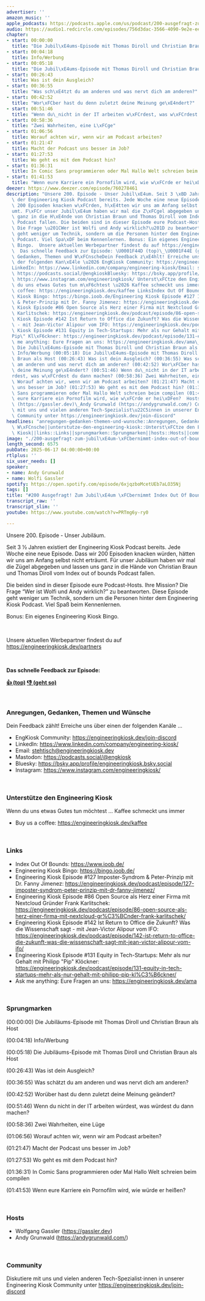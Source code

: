 ```yaml
---
advertiser: ''
amazon_music: ''
apple_podcasts: https://podcasts.apple.com/us/podcast/200-ausgefragt-zum-jubil%C3%A4um-%C3%BCbernimmt-index-out-of/id1603082924?i=1000713189825&uo=4
audio: https://audio1.redcircle.com/episodes/756d3dac-3566-4090-9e2e-eef48845a7eb/stream.mp3
chapter:
- start: 00:00:00
  title: "Die Jubil\xE4ums-Episode mit Thomas Diroll und Christian Braun als Host"
- start: 00:04:18
  title: Info/Werbung
- start: 00:05:18
  title: "Die Jubil\xE4ums-Episode mit Thomas Diroll und Christian Braun als Host"
- start: 00:26:43
  title: Was ist dein Ausgleich?
- start: 00:36:55
  title: "Was sch\xE4tzt du am anderen und was nervt dich am anderen?"
- start: 00:42:52
  title: "Wor\xFCber hast du denn zuletzt deine Meinung ge\xE4ndert?"
- start: 00:51:46
  title: "Wenn du\_nicht in der IT arbeiten w\xFCrdest, was w\xFCrdest du dann machen?"
- start: 00:58:36
  title: "Zwei Wahrheiten, eine L\xFCge"
- start: 01:06:56
  title: Worauf achten wir, wenn wir am Podcast arbeiten?
- start: 01:21:47
  title: Macht der Podcast uns besser im Job?
- start: 01:27:53
  title: Wo geht es mit dem Podcast hin?
- start: 01:36:31
  title: In Comic Sans programmieren oder Mal Hallo Welt schreien beim compilen
- start: 01:41:53
  title: "Wenn eure Karriere ein Pornofilm wird, wie w\xFCrde er hei\xDFen?"
deezer: https://www.deezer.com/episode/760278461
description: "Unsere 200. Episode - Unser Jubil\xE4um. Seit 3 \xBD Jahren existiert\
  \ der Engineering Kiosk Podcast bereits. Jede Woche eine neue Episode. Dass wir\
  \ 200 Episoden knacken w\xFCrden, h\xE4tten wir uns am Anfang selbst nicht ertr\xE4\
  umt. F\xFCr unser Jubil\xE4um haben wir mal die Z\xFCgel abgegeben und lassen uns\
  \ ganz in die H\xE4nde von Christian Braun und Thomas Diroll vom Index out of bounds\
  \ Podcast fallen. Die beiden sind in dieser Episode eure Podcast-Hosts. Ihre Mission?\
  \ Die Frage \u201CWer ist Wolfi und Andy wirklich?\u201D zu beantworten. Diese Episode\
  \ geht weniger um Technik, sondern um die Personen hinter dem Engineering Kiosk\
  \ Podcast. Viel Spa\xDF beim Kennenlernen. Bonus: Ein eigenes Engineering Kiosk\
  \ Bingo.  Unsere aktuellen Werbepartner findest du auf https://engineeringkiosk.dev/partners\
  \  Das schnelle Feedback zur Episode: \U0001F44D (top)\_\U0001F44E (geht so)  Anregungen,\
  \ Gedanken, Themen und W\xFCnscheDein Feedback z\xE4hlt! Erreiche uns \xFCber einen\
  \ der folgenden Kan\xE4le \u2026 EngKiosk Community: https://engineeringkiosk.dev/join-discord\_\
  LinkedIn: https://www.linkedin.com/company/engineering-kiosk/Email: stehtisch@engineeringkiosk.devMastodon:\
  \ https://podcasts.social/@engkioskBluesky: https://bsky.app/profile/engineeringkiosk.bsky.socialInstagram:\
  \ https://www.instagram.com/engineeringkiosk/ Unterst\xFCtze den Engineering KioskWenn\
  \ du uns etwas Gutes tun m\xF6chtest \u2026 Kaffee schmeckt uns immer\_ Buy us a\
  \ coffee: https://engineeringkiosk.dev/kaffee LinksIndex Out Of Bounds: https://www.ioob.de/Engineering\
  \ Kiosk Bingo: https://bingo.ioob.de/Engineering Kiosk Episode #127 Imposter-Syndrom\
  \ & Peter-Prinzip mit Dr. Fanny Jimenez: https://engineeringkiosk.dev/podcast/episode/127-imposter-syndrom-peter-prinzip-mit-dr-fanny-jimenez/Engineering\
  \ Kiosk Episode #86 Open Source als Herz einer Firma mit Nextcloud Gr\xFCnder Frank\
  \ Karlitschek: https://engineeringkiosk.dev/podcast/episode/86-open-source-als-herz-einer-firma-mit-nextcloud-gr%C3%BCnder-frank-karlitschek/Engineering\
  \ Kiosk Episode #142 Ist Return to Office die Zukunft? Was die Wissenschaft sagt\
  \ - mit Jean-Victor Alipour vom IFO: https://engineeringkiosk.dev/podcast/episode/142-ist-return-to-office-die-zukunft-was-die-wissenschaft-sagt-mit-jean-victor-alipour-vom-ifo/Engineering\
  \ Kiosk Episode #131 Equity in Tech-Startups: Mehr als nur Gehalt mit Philipp \"\
  Pip\" Kl\xF6ckner: https://engineeringkiosk.dev/podcast/episode/131-equity-in-tech-startups-mehr-als-nur-gehalt-mit-philipp-pip-kl%C3%B6ckner/Ask\
  \ me anything: Eure Fragen an uns: https://engineeringkiosk.dev/ama\_ Sprungmarken(00:00:00)\
  \ Die Jubil\xE4ums-Episode mit Thomas Diroll und Christian Braun als Host (00:04:18)\
  \ Info/Werbung (00:05:18) Die Jubil\xE4ums-Episode mit Thomas Diroll und Christian\
  \ Braun als Host (00:26:43) Was ist dein Ausgleich? (00:36:55) Was sch\xE4tzt du\
  \ am anderen und was nervt dich am anderen? (00:42:52) Wor\xFCber hast du denn zuletzt\
  \ deine Meinung ge\xE4ndert? (00:51:46) Wenn du\_nicht in der IT arbeiten w\xFC\
  rdest, was w\xFCrdest du dann machen? (00:58:36) Zwei Wahrheiten, eine L\xFCge (01:06:56)\
  \ Worauf achten wir, wenn wir am Podcast arbeiten? (01:21:47) Macht der Podcast\
  \ uns besser im Job? (01:27:53) Wo geht es mit dem Podcast hin? (01:36:31) In Comic\
  \ Sans programmieren oder Mal Hallo Welt schreien beim compilen (01:41:53) Wenn\
  \ eure Karriere ein Pornofilm wird, wie w\xFCrde er hei\xDFen?  HostsWolfgang Gassler\
  \ (https://gassler.dev)\_Andy Grunwald (https://andygrunwald.com/) CommunityDiskutiere\
  \ mit uns und vielen anderen Tech-Spezialist\u22C5innen in unserer Engineering Kiosk\
  \ Community unter https://engineeringkiosk.dev/join-discord"
headlines: "anregungen-gedanken-themen-und-wunsche::Anregungen, Gedanken, Themen und\
  \ W\xFCnsche||unterstutze-den-engineering-kiosk::Unterst\xFCtze den Engineering\
  \ Kiosk||links::Links||sprungmarken::Sprungmarken||hosts::Hosts||community::Community"
image: "./200-ausgefragt-zum-jubil\xE4um-\xFCbernimmt-index-out-of-bounds-die-kontrolle.jpg"
length_second: 6575
pubDate: 2025-06-17 04:00:00+00:00
rtlplus: ''
six_user_needs: []
speaker:
- name: Andy Grunwald
- name: Wolfi Gassler
spotify: https://open.spotify.com/episode/6xjqzboMcetUEb7aLO35Nj
tags: []
title: "#200 Ausgefragt! Zum Jubil\xE4um \xFCbernimmt Index Out Of Bounds die Kontrolle..."
transcript_raw: ''
transcript_slim: ''
youtube: https://www.youtube.com/watch?v=PRTmg6y-ry0

---
```

<p>Unsere 200. Episode - Unser Jubiläum.</p><p>Seit 3 ½ Jahren existiert der Engineering Kiosk Podcast bereits. Jede Woche eine neue Episode. Dass wir 200 Episoden knacken würden, hätten wir uns am Anfang selbst nicht erträumt. Für unser Jubiläum haben wir mal die Zügel abgegeben und lassen uns ganz in die Hände von Christian Braun und Thomas Diroll vom Index out of bounds Podcast fallen.</p><p>Die beiden sind in dieser Episode eure Podcast-Hosts. Ihre Mission? Die Frage “Wer ist Wolfi und Andy wirklich?” zu beantworten. Diese Episode geht weniger um Technik, sondern um die Personen hinter dem Engineering Kiosk Podcast. Viel Spaß beim Kennenlernen.</p><p>Bonus: Ein eigenes Engineering Kiosk Bingo.</p><p><br></p><p>Unsere aktuellen Werbepartner findest du auf <a href="https://engineeringkiosk.dev/partners">https://engineeringkiosk.dev/partners</a></p><p><br></p><p><strong>Das schnelle Feedback zur Episode:</strong></p><p><a href="https://api.openpodcast.dev/feedback/200/upvote" rel="nofollow"><strong>👍 (top)</strong></a><strong> </strong><a href="https://api.openpodcast.dev/feedback/200/downvote" rel="nofollow"><strong>👎 (geht so)</strong></a></p><p><br></p><h3 id="anregungen-gedanken-themen-und-wunsche">Anregungen, Gedanken, Themen und Wünsche</h3><p>Dein Feedback zählt! Erreiche uns über einen der folgenden Kanäle …</p><ul><li>EngKiosk Community: <a href="https://engineeringkiosk.dev/join-discord">https://engineeringkiosk.dev/join-discord</a> </li><li>LinkedIn: <a href="https://www.linkedin.com/company/engineering-kiosk/" rel="nofollow">https://www.linkedin.com/company/engineering-kiosk/</a></li><li>Email: <a href="mailto:stehtisch@engineeringkiosk.dev" rel="nofollow">stehtisch@engineeringkiosk.dev</a></li><li>Mastodon: <a href="https://podcasts.social/@engkiosk" rel="nofollow">https://podcasts.social/@engkiosk</a></li><li>Bluesky: <a href="https://bsky.app/profile/engineeringkiosk.bsky.social" rel="nofollow">https://bsky.app/profile/engineeringkiosk.bsky.social</a></li><li>Instagram: <a href="https://www.instagram.com/engineeringkiosk/" rel="nofollow">https://www.instagram.com/engineeringkiosk/</a></li></ul><p><br></p><h3 id="unterstutze-den-engineering-kiosk">Unterstütze den Engineering Kiosk</h3><p>Wenn du uns etwas Gutes tun möchtest … Kaffee schmeckt uns immer </p><ul><li>Buy us a coffee: <a href="https://engineeringkiosk.dev/kaffee">https://engineeringkiosk.dev/kaffee</a></li></ul><p><br></p><h3 id="links">Links</h3><ul><li>Index Out Of Bounds: <a href="https://www.ioob.de/" rel="nofollow">https://www.ioob.de/</a></li><li>Engineering Kiosk Bingo: <a href="https://bingo.ioob.de/" rel="nofollow">https://bingo.ioob.de/</a></li><li>Engineering Kiosk Episode #127 Imposter-Syndrom &amp; Peter-Prinzip mit Dr. Fanny Jimenez: <a href="https://engineeringkiosk.dev/podcast/episode/127-imposter-syndrom-peter-prinzip-mit-dr-fanny-jimenez/">https://engineeringkiosk.dev/podcast/episode/127-imposter-syndrom-peter-prinzip-mit-dr-fanny-jimenez/</a></li><li>Engineering Kiosk Episode #86 Open Source als Herz einer Firma mit Nextcloud Gründer Frank Karlitschek: <a href="https://engineeringkiosk.dev/podcast/episode/86-open-source-als-herz-einer-firma-mit-nextcloud-gr%C3%BCnder-frank-karlitschek/">https://engineeringkiosk.dev/podcast/episode/86-open-source-als-herz-einer-firma-mit-nextcloud-gr%C3%BCnder-frank-karlitschek/</a></li><li>Engineering Kiosk Episode #142 Ist Return to Office die Zukunft? Was die Wissenschaft sagt - mit Jean-Victor Alipour vom IFO: <a href="https://engineeringkiosk.dev/podcast/episode/142-ist-return-to-office-die-zukunft-was-die-wissenschaft-sagt-mit-jean-victor-alipour-vom-ifo/">https://engineeringkiosk.dev/podcast/episode/142-ist-return-to-office-die-zukunft-was-die-wissenschaft-sagt-mit-jean-victor-alipour-vom-ifo/</a></li><li>Engineering Kiosk Episode #131 Equity in Tech-Startups: Mehr als nur Gehalt mit Philipp &#34;Pip&#34; Klöckner: <a href="https://engineeringkiosk.dev/podcast/episode/131-equity-in-tech-startups-mehr-als-nur-gehalt-mit-philipp-pip-kl%C3%B6ckner/">https://engineeringkiosk.dev/podcast/episode/131-equity-in-tech-startups-mehr-als-nur-gehalt-mit-philipp-pip-kl%C3%B6ckner/</a></li><li>Ask me anything: Eure Fragen an uns: <a href="https://engineeringkiosk.dev/ama">https://engineeringkiosk.dev/ama</a> </li></ul><p><br></p><h3 id="sprungmarken">Sprungmarken</h3><p>(00:00:00) Die Jubiläums-Episode mit Thomas Diroll und Christian Braun als Host</p><p>(00:04:18) Info/Werbung</p><p>(00:05:18) Die Jubiläums-Episode mit Thomas Diroll und Christian Braun als Host</p><p>(00:26:43) Was ist dein Ausgleich?</p><p>(00:36:55) Was schätzt du am anderen und was nervt dich am anderen?</p><p>(00:42:52) Worüber hast du denn zuletzt deine Meinung geändert?</p><p>(00:51:46) Wenn du nicht in der IT arbeiten würdest, was würdest du dann machen?</p><p>(00:58:36) Zwei Wahrheiten, eine Lüge</p><p>(01:06:56) Worauf achten wir, wenn wir am Podcast arbeiten?</p><p>(01:21:47) Macht der Podcast uns besser im Job?</p><p>(01:27:53) Wo geht es mit dem Podcast hin?</p><p>(01:36:31) In Comic Sans programmieren oder Mal Hallo Welt schreien beim compilen</p><p>(01:41:53) Wenn eure Karriere ein Pornofilm wird, wie würde er heißen?</p><p><br></p><h3 id="hosts">Hosts</h3><ul><li>Wolfgang Gassler (<a href="https://gassler.dev" rel="nofollow">https://gassler.dev</a>) </li><li>Andy Grunwald (<a href="https://andygrunwald.com/" rel="nofollow">https://andygrunwald.com/</a>)</li></ul><p><br></p><h3 id="community">Community</h3><p>Diskutiere mit uns und vielen anderen Tech-Spezialist⋅innen in unserer Engineering Kiosk Community unter <a href="https://engineeringkiosk.dev/join-discord">https://engineeringkiosk.dev/join-discord</a> </p>